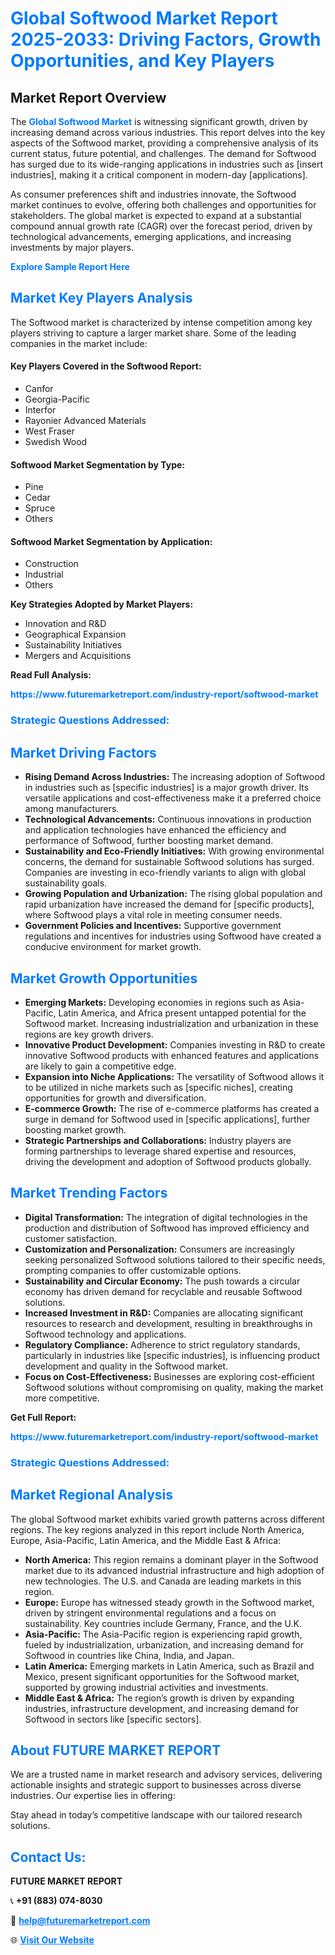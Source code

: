 <h1 style="color: #007BFF;">Global Softwood Market Report 2025-2033: Driving Factors, Growth Opportunities, and Key Players</h1>

<section id="overview">
<h2>Market Report Overview</h2>
<p>The <a href="https://www.futuremarketreport.com/industry-report/softwood-market" style="color: #007BFF; text-decoration: none;"><strong>Global Softwood Market</strong></a> is witnessing significant growth, driven by increasing demand across various industries. This report delves into the key aspects of the Softwood market, providing a comprehensive analysis of its current status, future potential, and challenges. The demand for Softwood has surged due to its wide-ranging applications in industries such as [insert industries], making it a critical component in modern-day [applications].</p>
<p>As consumer preferences shift and industries innovate, the Softwood market continues to evolve, offering both challenges and opportunities for stakeholders. The global market is expected to expand at a substantial compound annual growth rate (CAGR) over the forecast period, driven by technological advancements, emerging applications, and increasing investments by major players.</p>
</section>

<section id="overview">
<p><a href="https://www.futuremarketreport.com/request-sample/reportId=30307" style="color: #007BFF; text-decoration: none;"><strong>Explore Sample Report Here</strong></a></p>
</section>

<section id="key-players">
<h2 style="color: #007BFF;">Market Key Players Analysis</h2>
<p>The Softwood market is characterized by intense competition among key players striving to capture a larger market share. Some of the leading companies in the market include:</p>
<h4>Key Players Covered in the Softwood Report:</h4>
<ul><li>Canfor</li><li>Georgia-Pacific</li><li>Interfor</li><li>Rayonier Advanced Materials</li><li>West Fraser</li><li>Swedish Wood</li></ul>
<h4>Softwood Market Segmentation by Type:</h4>
<ul><li>Pine</li><li>Cedar</li><li>Spruce</li><li>Others</li></ul>

<h4>Softwood Market Segmentation by Application:</h4>
<ul><li>Construction</li><li>Industrial</li><li>Others</li></ul>
<p><strong>Key Strategies Adopted by Market Players:</strong></p>
<ul>
<li>Innovation and R&D</li>
<li>Geographical Expansion</li>
<li>Sustainability Initiatives</li>
<li>Mergers and Acquisitions</li>
</ul>
</section>

<section>
<p><strong>Read Full Analysis: </strong></p><a href="https://www.futuremarketreport.com/industry-report/softwood-market" style="color: #007BFF; text-decoration: none;"><strong>https://www.futuremarketreport.com/industry-report/softwood-market</strong></a>
<h3 style="color: #007BFF;">Strategic Questions Addressed:</h3>
</section>

<section id="driving-factors">
<h2 style="color: #007BFF;">Market Driving Factors</h2>
<ul>
<li><strong>Rising Demand Across Industries:</strong> The increasing adoption of Softwood in industries such as [specific industries] is a major growth driver. Its versatile applications and cost-effectiveness make it a preferred choice among manufacturers.</li>
<li><strong>Technological Advancements:</strong> Continuous innovations in production and application technologies have enhanced the efficiency and performance of Softwood, further boosting market demand.</li>
<li><strong>Sustainability and Eco-Friendly Initiatives:</strong> With growing environmental concerns, the demand for sustainable Softwood solutions has surged. Companies are investing in eco-friendly variants to align with global sustainability goals.</li>
<li><strong>Growing Population and Urbanization:</strong> The rising global population and rapid urbanization have increased the demand for [specific products], where Softwood plays a vital role in meeting consumer needs.</li>
<li><strong>Government Policies and Incentives:</strong> Supportive government regulations and incentives for industries using Softwood have created a conducive environment for market growth.</li>
</ul>
</section>

<section id="growth-opportunities">
<h2 style="color: #007BFF;">Market Growth Opportunities</h2>
<ul>
<li><strong>Emerging Markets:</strong> Developing economies in regions such as Asia-Pacific, Latin America, and Africa present untapped potential for the Softwood market. Increasing industrialization and urbanization in these regions are key growth drivers.</li>
<li><strong>Innovative Product Development:</strong> Companies investing in R&D to create innovative Softwood products with enhanced features and applications are likely to gain a competitive edge.</li>
<li><strong>Expansion into Niche Applications:</strong> The versatility of Softwood allows it to be utilized in niche markets such as [specific niches], creating opportunities for growth and diversification.</li>
<li><strong>E-commerce Growth:</strong> The rise of e-commerce platforms has created a surge in demand for Softwood used in [specific applications], further boosting market growth.</li>
<li><strong>Strategic Partnerships and Collaborations:</strong> Industry players are forming partnerships to leverage shared expertise and resources, driving the development and adoption of Softwood products globally.</li>
</ul>
</section>

<section id="trending-factors">
<h2 style="color: #007BFF;">Market Trending Factors</h2>
<ul>
<li><strong>Digital Transformation:</strong> The integration of digital technologies in the production and distribution of Softwood has improved efficiency and customer satisfaction.</li>
<li><strong>Customization and Personalization:</strong> Consumers are increasingly seeking personalized Softwood solutions tailored to their specific needs, prompting companies to offer customizable options.</li>
<li><strong>Sustainability and Circular Economy:</strong> The push towards a circular economy has driven demand for recyclable and reusable Softwood solutions.</li>
<li><strong>Increased Investment in R&D:</strong> Companies are allocating significant resources to research and development, resulting in breakthroughs in Softwood technology and applications.</li>
<li><strong>Regulatory Compliance:</strong> Adherence to strict regulatory standards, particularly in industries like [specific industries], is influencing product development and quality in the Softwood market.</li>
<li><strong>Focus on Cost-Effectiveness:</strong> Businesses are exploring cost-efficient Softwood solutions without compromising on quality, making the market more competitive.</li>
</ul>
</section>

<section>
<p><strong>Get Full Report: </strong></p><a href="https://www.futuremarketreport.com/industry-report/softwood-market" style="color: #007BFF; text-decoration: none;"><strong>https://www.futuremarketreport.com/industry-report/softwood-market</strong></a>
<h3 style="color: #007BFF;">Strategic Questions Addressed:</h3>
</section>


<section id="regional-analysis">
<h2 style="color: #007BFF;">Market Regional Analysis</h2>
<p>The global Softwood market exhibits varied growth patterns across different regions. The key regions analyzed in this report include North America, Europe, Asia-Pacific, Latin America, and the Middle East & Africa:</p>
<ul>
<li><strong>North America:</strong> This region remains a dominant player in the Softwood market due to its advanced industrial infrastructure and high adoption of new technologies. The U.S. and Canada are leading markets in this region.</li>
<li><strong>Europe:</strong> Europe has witnessed steady growth in the Softwood market, driven by stringent environmental regulations and a focus on sustainability. Key countries include Germany, France, and the U.K.</li>
<li><strong>Asia-Pacific:</strong> The Asia-Pacific region is experiencing rapid growth, fueled by industrialization, urbanization, and increasing demand for Softwood in countries like China, India, and Japan.</li>
<li><strong>Latin America:</strong> Emerging markets in Latin America, such as Brazil and Mexico, present significant opportunities for the Softwood market, supported by growing industrial activities and investments.</li>
<li><strong>Middle East & Africa:</strong> The region’s growth is driven by expanding industries, infrastructure development, and increasing demand for Softwood in sectors like [specific sectors].</li>
</ul>
</section>

<footer>
<h2 style="color: #007BFF;">About FUTURE MARKET REPORT</h2>
<p>We are a trusted name in market research and advisory services, delivering actionable insights and strategic support to businesses across diverse industries. Our expertise lies in offering:</p>

<p>Stay ahead in today’s competitive landscape with our tailored research solutions.</p>

<h2 style="color: #007BFF;">Contact Us:</h2>
<p><strong>FUTURE MARKET REPORT</strong></p>
<p>📞 <strong>+91 (883) 074-8030</strong></p>
<p>📧 <strong><a href="mailto:help@futuremarketreport.com" style="color: #007BFF;">help@futuremarketreport.com</a></strong></p>
<p>🌐 <strong><a href="https://www.futuremarketreport.com/" style="color: #007BFF;">Visit Our Website</a></strong></p>
</footer>